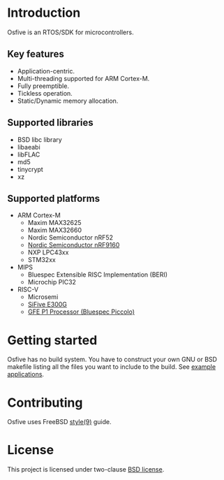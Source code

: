 # Introduction

Osfive is an RTOS/SDK for microcontrollers.

## Key features
- Application-centric.
- Multi-threading supported for ARM Cortex-M.
- Fully preemptible.
- Tickless operation.
- Static/Dynamic memory allocation.

## Supported libraries
- BSD libc library
- libaeabi
- libFLAC
- md5
- tinycrypt
- xz

## Supported platforms
- ARM Cortex-M
  * Maxim MAX32625
  * Maxim MAX32660
  * Nordic Semiconductor nRF52
  * [Nordic Semiconductor nRF9160](https://github.com/osfive/nrf9160)
  * NXP LPC43xx
  * STM32xx
- MIPS
  * Bluespec Extensible RISC Implementation (BERI)
  * Microchip PIC32
- RISC-V
  * Microsemi
  * [SiFive E300G](https://github.com/osfive/hifive1-oled)
  * [GFE P1 Processor (Bluespec Piccolo)](https://github.com/CTSRD-CHERI/piccolo-demo)

# Getting started

Osfive has no build system. You have to construct your own GNU or BSD makefile listing all the files you want to include to the build. See [example applications](https://github.com/osfive/).

# Contributing

Osfive uses FreeBSD [style(9)](https://www.freebsd.org/cgi/man.cgi?query=style&sektion=9) guide.

# License

This project is licensed under two-clause [BSD license](https://en.wikipedia.org/wiki/BSD_licenses#2-clause_license_(%22Simplified_BSD_License%22_or_%22FreeBSD_License%22)).
